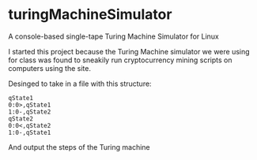 # turingMachineSimulator
A console-based single-tape Turing Machine Simulator for Linux

I started this project because the Turing Machine simulator we were using for class was found to sneakily run cryptocurrency mining scripts on computers using the site.

Desinged to take in a file with this structure:
```
qState1
0:0>,qState1
1:0-,qState2
qState2
0:0<,qState2
1:0-,qState1
```

And output the steps of the Turing machine
